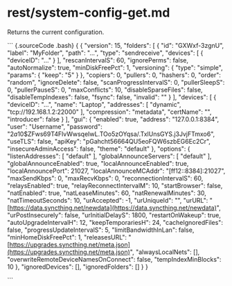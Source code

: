 # rest/system-config-get.md

Returns the current configuration.

\`\`\` {.sourceCode .bash} { { "version": 15, "folders": \[ { "id": "GXWxf-3zgnU", "label": "MyFolder", "path": "...", "type": "sendreceive", "devices": \[ { "deviceID": "..." } \], "rescanIntervalS": 60, "ignorePerms": false, "autoNormalize": true, "minDiskFreePct": 1, "versioning": { "type": "simple", "params": { "keep": "5" } }, "copiers": 0, "pullers": 0, "hashers": 0, "order": "random", "ignoreDelete": false, "scanProgressIntervalS": 0, "pullerSleepS": 0, "pullerPauseS": 0, "maxConflicts": 10, "disableSparseFiles": false, "disableTempIndexes": false, "fsync": false, "invalid": "" } \], "devices": \[ { "deviceID": "...", "name": "Laptop", "addresses": \[ "dynamic", "tcp://192.168.1.2:22000" \], "compression": "metadata", "certName": "", "introducer": false } \], "gui": { "enabled": true, "address": "127.0.0.1:8384", "user": "Username", "password": "$2a$10$ZFws69T4FlvWwsqeIwL.TOo5zOYqsa/.TxlUnsGYS.j3JvjFTmxo6", "useTLS": false, "apiKey": "pGahcht56664QU5eoFQW6szbEG6Ec2Cr", "insecureAdminAccess": false, "theme": "default" }, "options": { "listenAddresses": \[ "default" \], "globalAnnounceServers": \[ "default" \], "globalAnnounceEnabled": true, "localAnnounceEnabled": true, "localAnnouncePort": 21027, "localAnnounceMCAddr": "\[ff12::8384\]:21027", "maxSendKbps": 0, "maxRecvKbps": 0, "reconnectionIntervalS": 60, "relaysEnabled": true, "relayReconnectIntervalM": 10, "startBrowser": false, "natEnabled": true, "natLeaseMinutes": 60, "natRenewalMinutes": 30, "natTimeoutSeconds": 10, "urAccepted": -1, "urUniqueId": "", "urURL": "[https://data.syncthing.net/newdata](https://data.syncthing.net/newdata)", "urPostInsecurely": false, "urInitialDelayS": 1800, "restartOnWakeup": true, "autoUpgradeIntervalH": 12, "keepTemporariesH": 24, "cacheIgnoredFiles": false, "progressUpdateIntervalS": 5, "limitBandwidthInLan": false, "minHomeDiskFreePct": 1, "releasesURL": "[https://upgrades.syncthing.net/meta.json](https://upgrades.syncthing.net/meta.json)", "alwaysLocalNets": \[\], "overwriteRemoteDeviceNamesOnConnect": false, "tempIndexMinBlocks": 10 }, "ignoredDevices": \[\], "ignoredFolders": \[\] } }

\`\`\`

